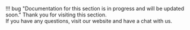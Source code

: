!!! bug "Documentation for this section is in progress and will be updated soon." 
    Thank you for visiting this section.   
If you have any questions, visit our website and have a chat with us.
